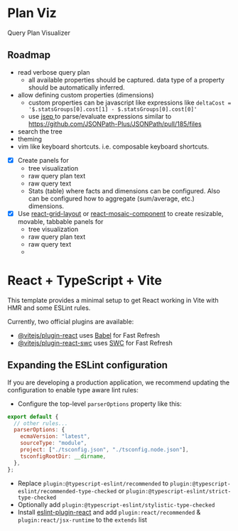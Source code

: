 # Plan Viz

Query Plan Visualizer

## Roadmap

- read verbose query plan
  - all available properties should be captured. data type of a property should be automatically inferred.
- allow defining custom properties (dimensions)
  - custom properties can be javascript like expressions like `deltaCost = '$.statsGroups[0].cost[1] - $.statsGroups[0].cost[0]'`
  - use [ jsep ](https://www.npmjs.com/package/jsep) to parse/evaluate expressions similar to https://github.com/JSONPath-Plus/JSONPath/pull/185/files
- search the tree
- theming
- vim like keyboard shortcuts. i.e. composable keyboard shortcuts.

- [x] Create panels for
  - tree visualization
  - raw query plan text
  - raw query text
  - Stats (table) where facts and dimensions can be configured. Also can be configured how to aggregate (sum/average, etc.) dimensions.
- [x] Use [react-grid-layout](https://www.npmjs.com/package/react-grid-layout) or [react-mosaic-component](https://www.npmjs.com/package/react-mosaic-component) to create resizable, movable, tabbable panels for
  - tree visualization
  - raw query plan text
  - raw query text
  -

# React + TypeScript + Vite

This template provides a minimal setup to get React working in Vite with HMR and some ESLint rules.

Currently, two official plugins are available:

- [@vitejs/plugin-react](https://github.com/vitejs/vite-plugin-react/blob/main/packages/plugin-react/README.md) uses [Babel](https://babeljs.io/) for Fast Refresh
- [@vitejs/plugin-react-swc](https://github.com/vitejs/vite-plugin-react-swc) uses [SWC](https://swc.rs/) for Fast Refresh

## Expanding the ESLint configuration

If you are developing a production application, we recommend updating the configuration to enable type aware lint rules:

- Configure the top-level `parserOptions` property like this:

```js
export default {
  // other rules...
  parserOptions: {
    ecmaVersion: "latest",
    sourceType: "module",
    project: ["./tsconfig.json", "./tsconfig.node.json"],
    tsconfigRootDir: __dirname,
  },
};
```

- Replace `plugin:@typescript-eslint/recommended` to `plugin:@typescript-eslint/recommended-type-checked` or `plugin:@typescript-eslint/strict-type-checked`
- Optionally add `plugin:@typescript-eslint/stylistic-type-checked`
- Install [eslint-plugin-react](https://github.com/jsx-eslint/eslint-plugin-react) and add `plugin:react/recommended` & `plugin:react/jsx-runtime` to the `extends` list

